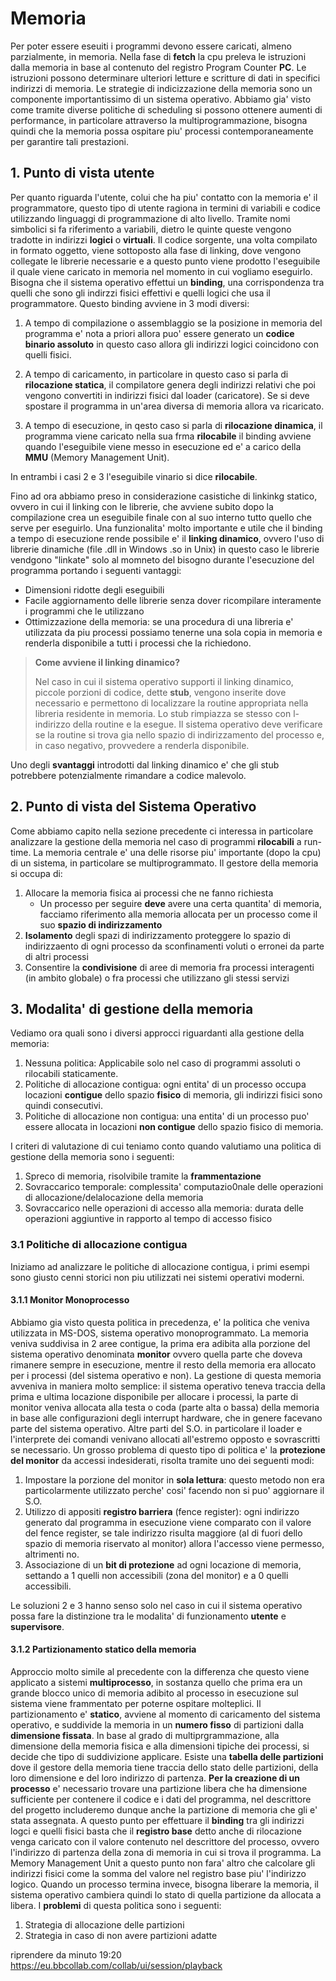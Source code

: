 # Memoria

Per poter essere eseuiti i programmi devono essere caricati, almeno parzialmente, in memoria. Nella fase di **fetch** la cpu preleva le istruzioni dalla memoria in base al contenuto del registro Program Counter **PC**. Le istruzioni possono determinare ulteriori letture e scritture di dati in specifici indirizzi di memoria. Le strategie di indicizzazione della memoria sono un componente importantissimo di un sistema operativo. Abbiamo gia' visto come tramite diverse politiche di scheduling si possono ottenere aumenti di performance, in particolare attraverso la multiprogrammazione, bisogna quindi che la memoria possa ospitare piu' processi contemporaneamente per garantire tali prestazioni.

## 1. Punto di vista utente

Per quanto riguarda l'utente, colui che ha piu' contatto con la memoria e' il programmatore, questo tipo di utente ragiona in termini di variabili e codice utilizzando linguaggi di programmazione di alto livello. Tramite nomi simbolici si fa riferimento a variabili, dietro le quinte queste vengono tradotte in indirizzi **logici** o **virtuali**. Il codice sorgente, una volta compilato in formato oggetto, viene sottoposto alla fase di linking, dove vengono collegate le librerie necessarie e a questo punto viene prodotto l'eseguibile il quale viene caricato in memoria nel momento in cui vogliamo eseguirlo. Bisogna che il sistema operativo effettui un **binding**, una corrispondenza tra quelli che sono gli indirzzi fisici effettivi e quelli logici che usa il programmatore. Questo binding avviene in 3 modi diversi:

1. A tempo di compilazione o assemblaggio se la posizione in memoria del programma e' nota a priori allora puo' essere generato un **codice binario assoluto** in questo caso allora gli indirizzi logici coincidono con quelli fisici.

2. A tempo di caricamento, in particolare in questo caso si parla di **rilocazione statica**, il compilatore genera degli indirizzi relativi che poi vengono convertiti in indirizzi fisici dal loader (caricatore). Se si deve spostare il programma in un'area diversa di memoria allora va ricaricato.
3. A tempo di esecuzione, in qesto caso si parla di **rilocazione dinamica**, il programma viene caricato nella sua frma **rilocabile** il binding avviene quando l'eseguibile viene messo in esecuzione ed e' a carico della **MMU** (Memory Management Unit).

In entrambi i casi 2 e 3 l'eseguibile vinario si dice **rilocabile**.

Fino ad ora abbiamo preso in considerazione casistiche di linkinkg statico, ovvero in cui il linking con le librerie, che avviene subito dopo la compilazione crea un eseguibile finale con al suo interno tutto quello che serve per eseguirlo. Una funzionalita' molto importante e utile che il binding a tempo di esecuzione rende possibile e' il **linking dinamico**, ovvero l'uso di librerie dinamiche (file .dll in Windows .so in Unix) in questo caso le librerie vendgono "linkate" solo al momneto del bisogno durante l'esecuzione del programma portando i seguenti vantaggi:

- Dimensioni ridotte degli eseguibili
- Facile aggiornamento delle librerie senza dover ricompilare interamente i programmi che le utilizzano
- Ottimizzazione della memoria: se una procedura di una libreria e' utilizzata da piu processi possiamo tenerne una sola copia in memoria e renderla disponibile a tutti i processi che la richiedono.

> **Come avviene il linking dinamico?**
>
> Nel caso in cui il sistema operativo supporti il linking dinamico, piccole porzioni di codice, dette **stub**, vengono inserite dove necessario e permettono di localizzare la routine appropriata nella libreria residente in memoria. Lo stub rimpiazza se stesso con l-indirizzo della routine e la esegue. Il sistema operativo deve verificare se la routine si trova gia nello spazio di indirizzamento del processo e, in caso negativo, provvedere a renderla disponibile.

Uno degli **svantaggi** introdotti dal linking dinamico e' che gli stub potrebbere potenzialmente rimandare a codice malevolo.

## 2. Punto di vista del Sistema Operativo

Come abbiamo capito nella sezione precedente ci interessa in particolare analizzare la gestione della memoria nel caso di programmi **rilocabili** a run-time. La memoria centrale e' una delle risorse piu' importante (dopo la cpu) di un sistema, in particolare se multiprogrammato. Il gestore della memoria si occupa di:

1. Allocare la memoria fisica ai processi che ne fanno richiesta
    - Un processo per seguire **deve** avere una certa quantita' di memoria, facciamo riferimento alla memoria allocata per un processo come il suo **spazio di indirizzamento**
2. **Isolamento** degli spazi di indirizzamento proteggere lo spazio di indirizzaento di ogni processo da sconfinamenti voluti o erronei da parte di altri processi
3. Consentire la **condivisione** di aree di memoria fra processi interagenti (in ambito globale) o fra processi che utilizzano gli stessi servizi

## 3. Modalita' di gestione della memoria

Vediamo ora quali sono i diversi approcci riguardanti alla gestione della memoria:

1. Nessuna politica: Applicabile solo nel caso di programmi assoluti o rilocabili staticamente.
2. Politiche di allocazione contigua: ogni entita' di un processo occupa locazioni **contigue** dello spazio **fisico** di memoria, gli indirizzi fisici sono quindi consecutivi.
3. Politiche di allocazione non contigua: una entita' di un processo puo' essere allocata in locazioni **non contigue** dello spazio fisico di memoria.

I criteri di valutazione di cui teniamo conto quando valutiamo una politica di gestione della memoria sono i seguenti:

1. Spreco di memoria, risolvibile tramite la **frammentazione**
2. Sovraccarico temporale: complessita' computazio0nale delle operazioni di allocazione/delalocazione della memoria
3. Sovraccarico nelle operazioni di accesso alla memoria: durata delle operazioni aggiuntive in rapporto al tempo di accesso fisico

### 3.1 Politiche di allocazione contigua

Iniziamo ad analizzare le politiche di allocazione contigua, i primi esempi sono giusto cenni storici non piu utilizzati nei sistemi operativi moderni.

#### 3.1.1 Monitor Monoprocesso

Abbiamo gia visto questa politica in precedenza, e' la politica che veniva utilizzata in MS-DOS, sistema operativo monoprogrammato. La memoria veniva suddivisa in 2 aree contigue, la prima era adibita alla porzione del sistema operativo denominata **monitor** ovvero quella parte che doveva rimanere sempre in esecuzione, mentre il resto della memoria era allocato per i processi (del sistema operativo e non). La gestione di questa memoria avveniva in maniera molto semplice: il sistema operativo teneva traccia della prima e ultima locazione disponibile per allocare i processi, la parte di monitor veniva allocata alla testa o coda (parte alta o bassa) della memoria in base alle configurazioni degli interrupt hardware, che in genere facevano parte del sistema operativo. Altre parti del S.O. in particolare il loader e l'interprete dei comandi venivano allocati all'estremo opposto e sovrascritti se necessario. Un grosso problema di questo tipo di politica e' la **protezione del monitor** da accessi indesiderati, risolta tramite uno dei seguenti modi:

1. Impostare la porzione del monitor in **sola lettura**: questo metodo non era particolarmente utilizzato perche' cosi' facendo non si puo' aggiornare il S.O.
1. Utilizzo di appositi **registro barriera** (fence register): ogni indirizzo generato dal programma in esecuzione viene comparato con il valore del fence register, se tale indirizzo risulta maggiore (al di fuori dello spazio di memoria riservato al monitor) allora l'accesso viene permesso, altrimenti no.
1. Associazione di un **bit di protezione** ad ogni locazione di memoria, settando a 1 quelli non accessibili (zona del monitor) e a 0 quelli accessibili.

Le soluzioni 2 e 3 hanno senso solo nel caso in cui il sistema operativo possa fare la distinzione tra le modalita' di funzionamento **utente** e **supervisore**.

#### 3.1.2 Partizionamento statico della memoria

Approccio molto simile al precedente con la differenza che questo viene applicato a sistemi **multiprocesso**, in sostanza quello che prima era un grande blocco unico di memoria adibito al processo in esecuzione sul sistema viene frammentato per poterne ospitare molteplici. Il partizionamento e' **statico**, avviene al momento di caricamento del sistema operativo, e suddivide la memoria in un **numero fisso** di partizioni dalla **dimensione fissata**. In base al grado di multiprgrammazione, alla dimensione della memoria fisica e alla dimensioni tipiche dei processi, si decide che tipo di suddivizione applicare. Esiste una **tabella delle partizioni** dove il gestore della memoria tiene traccia dello stato delle partizioni, della loro dimensione e del loro indirizzo di partenza. **Per la creazione di un processo** e' necessario trovare una partizione libera che ha dimensione sufficiente per contenere il codice e i dati del programma, nel descrittore del progetto includeremo dunque anche la partizione di memoria che gli e' stata assegnata. A questo punto per effettuare il **binding** tra gli indirizzi logci e quelli fisici basta che il **registro base** detto anche di rilocazione venga caricato con il valore contenuto nel descrittore del processo, ovvero l'indirizzo di partenza della zona di memoria in cui si trova il programma. La Memory Management Unit a questo punto non fara' altro che calcolare gli indirizzi fisici come la somma del valore nel registro base piu' l'indirizzo logico. Quando un processo termina invece, bisogna liberare la memoria, il sistema operativo cambiera quindi lo stato di quella partizione da allocata a libera. I **problemi** di questa politica sono i seguenti:

1. Strategia di allocazione delle partizioni
2. Strategia in caso di non avere partizioni adatte

riprendere da minuto 19:20
https://eu.bbcollab.com/collab/ui/session/playback
